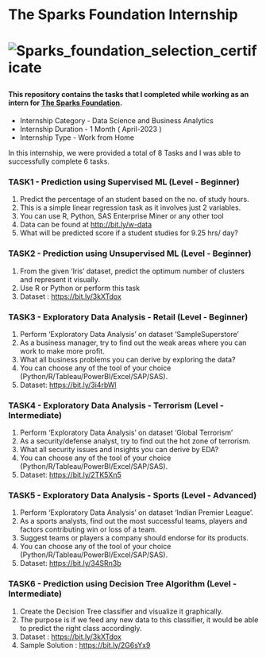 <h1>The Sparks Foundation Internship<h1>       
  
![Sparks_foundation_selection_certificate](https://user-images.githubusercontent.com/93142399/229821083-294a7328-427d-4ae8-a400-c18d812b1c5e.png)


  
#### This repository contains the tasks that I completed while working as an intern for [The Sparks Foundation](https://internship.thesparksfoundation.info/).
  
  - Internship Category - Data Science and Business Analytics
  - Internship Duration - 1 Month ( April-2023 ) 
  - Internship Type - Work from Home

 In this internship, we were provided a total of 8 Tasks and I was able to successfully complete 6 tasks. 
  
  
 ### TASK1 - Prediction using Supervised ML (Level - Beginner)
  
  1. Predict the percentage of an student based on the no. of study hours. 
  2. This is a simple linear regression task as it involves just 2 variables.
  3. You can use R, Python, SAS Enterprise Miner or any other tool 
  4. Data can be found at http://bit.ly/w-data
  5. What will be predicted score if a student studies for 9.25 hrs/ day? 

  
 ### TASK2 - Prediction using Unsupervised ML (Level - Beginner)
  
  1. From the given ‘Iris’ dataset, predict the optimum number of clusters 
and represent it visually. 
  2. Use R or Python or perform this task
  3. Dataset : https://bit.ly/3kXTdox

 ### TASK3 - Exploratory Data Analysis - Retail (Level - Beginner)
  
  1. Perform ‘Exploratory Data Analysis’ on dataset ‘SampleSuperstore’ 
  2. As a business manager, try to find out the weak areas where you can work to make more profit. 
  3. What all business problems you can derive by exploring the data? 
  4. You can choose any of the tool of your choice (Python/R/Tableau/PowerBI/Excel/SAP/SAS).
  5. Dataset: https://bit.ly/3i4rbWl
  
  
 ### TASK4 - Exploratory Data Analysis - Terrorism (Level - Intermediate)
  
  1. Perform ‘Exploratory Data Analysis’ on dataset ‘Global Terrorism’ 
  2. As a security/defense analyst, try to find out the hot zone of terrorism. 
  3. What all security issues and insights you can derive by EDA? 
  4. You can choose any of the tool of your choice (Python/R/Tableau/PowerBI/Excel/SAP/SAS).
  5. Dataset: https://bit.ly/2TK5Xn5
  
 ### TASK5 - Exploratory Data Analysis - Sports (Level - Advanced)
  1. Perform ‘Exploratory Data Analysis’ on dataset ‘Indian Premier League’.
  2. As a sports analysts, find out the most successful teams, players and factors contributing win or loss of a team. 
  3. Suggest teams or players a company should endorse for its products. 
  4. You can choose any of the tool of your choice (Python/R/Tableau/PowerBI/Excel/SAP/SAS).
  5. Dataset: https://bit.ly/34SRn3b
  
 ### TASK6 - Prediction using Decision Tree Algorithm (Level - Intermediate)
  1. Create the Decision Tree classifier and visualize it graphically. 
  2. The purpose is if we feed any new data to this classifier, it would be able to 
predict the right class accordingly. 
  3. Dataset : https://bit.ly/3kXTdox
  4. Sample Solution : https://bit.ly/2G6sYx9

